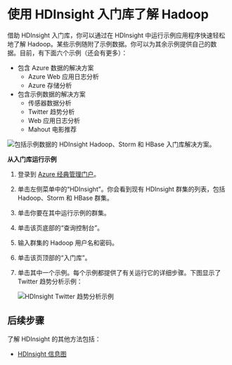 <properties
   pageTitle="使用示例库了解 HDInsight 中的 Hadoop | Azure"
   description="通过从 HDInsight 入门库运行示例应用程序快速了解 Hadoop。使用示例数据，或提供你自己的数据。"
   services="hdinsight"
   documentationCenter=""
   authors="mumian"
   manager="paulettm"
   editor="cgronlun"/>

<tags
	ms.service="hdinsight"
	ms.date="09/02/2016"
	wacn.date="10/25/2016"/>

# 使用 HDInsight 入门库了解 Hadoop

借助 HDInsight 入门库，你可以通过在 HDInsight 中运行示例应用程序快速轻松地了解 Hadoop。某些示例随附了示例数据。你可以为其余示例提供自己的数据。目前，有下面六个示例（还会有更多）：

- 包含 Azure 数据的解决方案
	- Azure Web 应用日志分析
	- Azure 存储分析
- 包含示例数据的解决方案
	- 传感器数据分析
	- Twitter 趋势分析
	- Web 应用日志分析
	- Mahout 电影推荐

![包括示例数据的 HDInsight Hadoop、Storm 和 HBase 入门库解决方案。][hdinsight.sample.gallery]

**从入门库运行示例**

1.	登录到 [Azure 经典管理门户][azure.portal]。
2.	单击左侧菜单中的“HDInsight”。你会看到现有 HDInsight 群集的列表，包括 Hadoop、Storm 和 HBase 群集。
3.	单击你要在其中运行示例的群集。
4.	单击该页底部的“查询控制台”。
5.	输入群集的 Hadoop 用户名和密码。
6.	单击该页顶部的“入门库”。
7.	单击其中一个示例。每个示例都提供了有关运行它的详细步骤。下图显示了 Twitter 趋势分析示例：

	![HDInsight Twitter 趋势分析示例][hdinsight.twitter.sample]

## 后续步骤
了解 HDInsight 的其他方法包括：

- [HDInsight 信息图][hdinsight.infographic]

<!--Image references-->
[hdinsight.sample.gallery]: ./media/hdinsight-learn-hadoop-use-sample-gallery-v1/HDInsight-Getting-Started-Gallery.png
[hdinsight.twitter.sample]: ./media/hdinsight-learn-hadoop-use-sample-gallery-v1/HDInsight-Twitter-Trend-Analysis-sample.png

<!--Link references-->
[hdinsight.learn.map]: https://azure.microsoft.com/documentation/learning-paths/hdinsight-self-guided-hadoop-training/
[hdinsight.infographic]: http://go.microsoft.com/fwlink/?linkid=523960
[azure.portal]: https://manage.windowsazure.cn

<!---HONumber=71-->
